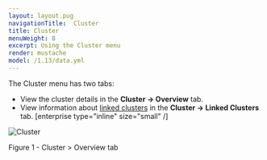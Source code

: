 ```yaml
---
layout: layout.pug
navigationTitle:  Cluster
title: Cluster
menuWeight: 8
excerpt: Using the Cluster menu
render: mustache
model: /1.13/data.yml
---
```


The Cluster menu has two tabs:

- View the cluster details in the **Cluster -> Overview** tab.
- View information about [linked clusters](/mesosphere/dcos/1.13/administering-clusters/multiple-clusters/cluster-links/) in the **Cluster -> Linked Clusters** tab. [enterprise type="inline" size="small" /]

![Cluster](/mesosphere/dcos/1.13/img/GUI-Cluster-OSS-Cluster_View-1_12.png)

Figure 1 - Cluster > Overview tab
